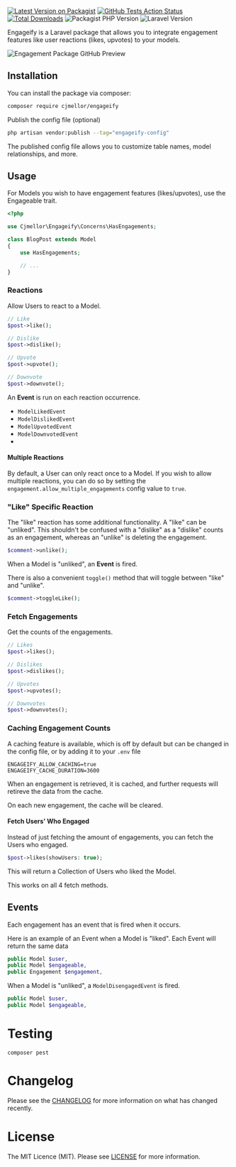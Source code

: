 [![Latest Version on Packagist](https://img.shields.io/packagist/v/cjmellor/engageify?color=rgb%2856%20189%20248%29&label=release&style=for-the-badge)](https://packagist.org/packages/cjmellor/engageify)
[![GitHub Tests Action Status](https://img.shields.io/github/actions/workflow/status/cjmellor/engageify/run-pest.yml?branch=main&label=tests&style=for-the-badge&color=rgb%28134%20239%20128%29)](https://github.com/cjmellor/engageify/actions?query=workflow%3Arun-tests+branch%3Amain)
[![Total Downloads](https://img.shields.io/packagist/dt/cjmellor/engageify.svg?color=rgb%28249%20115%2022%29&style=for-the-badge)](https://packagist.org/packages/cjmellor/engageify)
![Packagist PHP Version](https://img.shields.io/packagist/dependency-v/cjmellor/engageify/php?color=rgb%28165%20180%20252%29&logo=php&logoColor=rgb%28165%20180%20252%29&style=for-the-badge)
![Laravel Version](https://img.shields.io/badge/laravel-^10-rgb(235%2068%2050)?style=for-the-badge&logo=laravel)

Engageify is a Laravel package that allows you to integrate engagement features like user reactions (likes, upvotes) to your models.

![Engagement Package GitHub Preview](https://github.com/cjmellor/engageify/assets/1848476/c1492612-a0a6-476d-93d5-e83ea2e825d8)

## Installation

You can install the package via composer:

```bash
composer require cjmellor/engageify
```

Publish the config file (optional)

```bash
php artisan vendor:publish --tag="engageify-config"
```

The published config file allows you to customize table names, model relationships, and more.

## Usage

For Models you wish to have engagement features (likes/upvotes), use the Engageable trait.

```php
<?php

use Cjmellor\Engageify\Concerns\HasEngagements;

class BlogPost extends Model
{
    use HasEngagements;

    // ...
}
```

### Reactions

Allow Users to react to a Model.

```php
// Like
$post->like();

// Dislike
$post->dislike();

// Upvote
$post->upvote();

// Downvote
$post->downvote();
```

An **Event** is run on each reaction occurrence.

- `ModelLikedEvent`
- `ModelDislikedEvent`
- `ModelUpvotedEvent`
- `ModelDownvotedEvent`
- 
#### Multiple Reactions

By default, a User can only react once to a Model. If you wish to allow multiple reactions, you can do so by setting the `engagement.allow_multiple_engagements` config value to `true`.

### "Like" Specific Reaction

The "like" reaction has some additional functionality. A "like" can be "unliked". This shouldn't be confused with a "dislike" as a "dislike" counts as an engagement, whereas an "unlike" is deleting the engagement.

```php
$comment->unlike();
```

When a Model is "unliked", an **Event** is fired.

There is also a convenient `toggle()` method that will toggle between "like" and "unlike".

```php
$comment->toggleLike();
```

### Fetch Engagements

Get the counts of the engagements.

```php
// Likes
$post->likes();

// Dislikes
$post->dislikes();

// Upvotes
$post->upvotes();

// Downvotes
$post->downvotes();
```

### Caching Engagement Counts

A caching feature is available, which is off by default but can be changed in the config file, or by adding it to your `.env` file

```text
ENGAGEIFY_ALLOW_CACHING=true
ENGAGEIFY_CACHE_DURATION=3600
```

When an engagement is retrieved, it is cached, and further requests will retireve the data from the cache.

On each new engagement, the cache will be cleared.

#### Fetch Users' Who Engaged

Instead of just fetching the amount of engagements, you can fetch the Users who engaged.

```php
$post->likes(showUsers: true);
````

This will return a Collection of Users who liked the Model.

This works on all 4 fetch methods.

## Events

Each engagement has an event that is fired when it occurs.

Here is an example of an Event when a Model is "liked". Each Event will return the same data

```php
public Model $user,
public Model $engageable,
public Engagement $engagement,
```

When a Model is "unliked", a `ModelDisengagedEvent` is fired.

```php
public Model $user,
public Model $engageable,
```

# Testing

```
composer pest
```

# Changelog

Please see the [CHANGELOG](CHANGELOG.md) for more information on what has changed recently.

# License

The MIT Licence (MIT). Please see [LICENSE](LICENSE.md) for more information.
